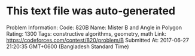 # This text file was auto-generated

Problem Information:
Code: 820B
Name: Mister B and Angle in Polygon
Rating: 1300
Tags: constructive algorithms, geometry, math
Link: https://codeforces.com/contest/820/problem/B
Submitted At: 2017-06-27 21:20:35 GMT+0600 (Bangladesh Standard Time)